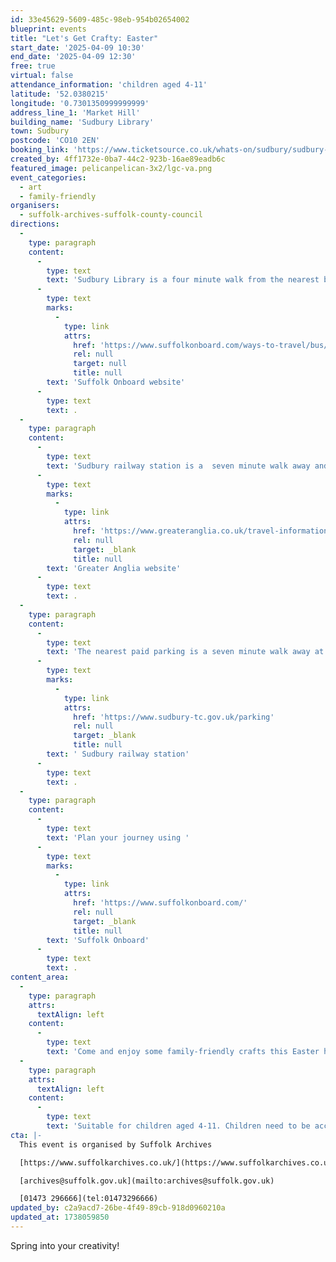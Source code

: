 ```yaml
---
id: 33e45629-5609-485c-98eb-954b02654002
blueprint: events
title: "Let's Get Crafty: Easter"
start_date: '2025-04-09 10:30'
end_date: '2025-04-09 12:30'
free: true
virtual: false
attendance_information: 'children aged 4-11'
latitude: '52.0380215'
longitude: '0.7301350999999999'
address_line_1: 'Market Hill'
building_name: 'Sudbury Library'
town: Sudbury
postcode: 'CO10 2EN'
booking_link: 'https://www.ticketsource.co.uk/whats-on/sudbury/sudbury-library/lets-get-crafty-easter-sudbury-library/2025-04-09/10:30/t-yaxavgz'
created_by: 4ff1732e-0ba7-44c2-923b-16ae89eadb6c
featured_image: pelicanpelican-3x2/lgc-va.png
event_categories:
  - art
  - family-friendly
organisers:
  - suffolk-archives-suffolk-county-council
directions:
  -
    type: paragraph
    content:
      -
        type: text
        text: 'Sudbury Library is a four minute walk from the nearest bus stop, and you can find up-to-date times on the '
      -
        type: text
        marks:
          -
            type: link
            attrs:
              href: 'https://www.suffolkonboard.com/ways-to-travel/bus/bus-timetable-updates/'
              rel: null
              target: null
              title: null
        text: 'Suffolk Onboard website'
      -
        type: text
        text: .
  -
    type: paragraph
    content:
      -
        type: text
        text: 'Sudbury railway station is a  seven minute walk away and you can find times on the '
      -
        type: text
        marks:
          -
            type: link
            attrs:
              href: 'https://www.greateranglia.co.uk/travel-information/station-information/suy'
              rel: null
              target: _blank
              title: null
        text: 'Greater Anglia website'
      -
        type: text
        text: .
  -
    type: paragraph
    content:
      -
        type: text
        text: 'The nearest paid parking is a seven minute walk away at'
      -
        type: text
        marks:
          -
            type: link
            attrs:
              href: 'https://www.sudbury-tc.gov.uk/parking'
              rel: null
              target: _blank
              title: null
        text: ' Sudbury railway station'
      -
        type: text
        text: .
  -
    type: paragraph
    content:
      -
        type: text
        text: 'Plan your journey using '
      -
        type: text
        marks:
          -
            type: link
            attrs:
              href: 'https://www.suffolkonboard.com/'
              rel: null
              target: _blank
              title: null
        text: 'Suffolk Onboard'
      -
        type: text
        text: .
content_area:
  -
    type: paragraph
    attrs:
      textAlign: left
    content:
      -
        type: text
        text: 'Come and enjoy some family-friendly crafts this Easter half-term. '
  -
    type: paragraph
    attrs:
      textAlign: left
    content:
      -
        type: text
        text: 'Suitable for children aged 4-11. Children need to be accompanied by an adult'
cta: |-
  This event is organised by Suffolk Archives

  [https://www.suffolkarchives.co.uk/](https://www.suffolkarchives.co.uk/)

  [archives@suffolk.gov.uk](mailto:archives@suffolk.gov.uk)

  [01473 296666](tel:01473296666)
updated_by: c2a9acd7-26be-4f49-89cb-918d0960210a
updated_at: 1738059850
---
```

Spring into your creativity!